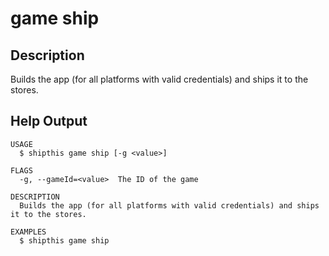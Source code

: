 # game ship

## Description

Builds the app (for all platforms with valid credentials) and ships it to the stores.

## Help Output

```
USAGE
  $ shipthis game ship [-g <value>]

FLAGS
  -g, --gameId=<value>  The ID of the game

DESCRIPTION
  Builds the app (for all platforms with valid credentials) and ships it to the stores.

EXAMPLES
  $ shipthis game ship
```